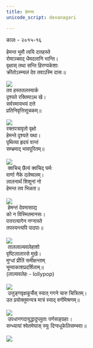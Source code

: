 ```yaml
---
title: हेमन्तः
unicode_script: devanagari

---
```


कालः \- २०१५-१६  
    
हेमन्त भूमौ त्वयि दत्तहस्ते  
रोमाञ्चवद् धैमदलानि भान्ति।  
वृक्षास् तथा सन्ति हिरण्यकेशाः  
क्रीतोऽस्म्यलं देव तवाऽस्मि दासः॥  

[![](http://i.imgur.com/XK0hiFd.jpg)](http://i.imgur.com/XK0hiFd.jpg)  
तव हस्ततलस्यार्क  
दृश्यते रक्तिमाऽथ खे।  
सर्वस्मायभयं दत्ते  
प्रतिनिवृत्तिसूचकम्॥  

[![](http://i.imgur.com/Lndsy6L.jpg)](http://i.imgur.com/Lndsy6L.jpg)  
रक्तपत्रावृतो वृक्षो  
हेमन्ते दृश्यते यथा।  
पृथिव्या हृदयं वान्तं  
सम्भ्रमाद् भावपूरितम्॥  
   
[![](http://i.imgur.com/OwAlpv2.jpg)](http://i.imgur.com/OwAlpv2.jpg)  
 क्वचिच् छैत्यं क्वचिद् घर्मः  
वार्णा नैके दलेष्वलम्।  
लालनार्थं शिशूनां नो  
हेमन्त तव भिन्नता॥  
   
[![](http://i.imgur.com/LfWdIee.jpg)](http://i.imgur.com/LfWdIee.jpg)  
 हेमन्तं देवमासाद्य  
को न विस्मितमानसः।  
पत्तरत्यागेन नग्नास्ते  
तपस्यन्त्यपि पादपाः॥  
   
[![](http://i.imgur.com/quXCYYL.jpg)](http://i.imgur.com/quXCYYL.jpg)  
 ताललाल्यवलेहाशो  
वृष्टिलालारसे मुखे।  
मुग्धां प्रीतिं समीक्षन्ताम्  
भूम्याकाशप्रदर्शिताम्॥  
(लाल्यवलेहः \- lollypop)  
   
[![](http://i.imgur.com/1J4l5XZ.png)](http://i.imgur.com/1J4l5XZ.png)  
 उत्तुङ्गवृक्षकूर्चैस् स्यात् गगने चारु चित्रितम्।  
उत प्रयोक्तुमन्यत्र मात्रं स्याद् वर्णमिश्रणम्॥  
   
[![](http://i.imgur.com/uA5y1dY.jpg)](http://i.imgur.com/uA5y1dY.jpg)  
 उपधानगदायुद्धादुप्लुताः पर्णसङ्ग्रहाः।  
सन्ध्यायां श्वेतमेघास् स्युः दिग्वधूकेलिसम्भवाः॥  
   
[![](http://i.imgur.com/Earf4fs.png)](http://i.imgur.com/Earf4fs.png)  
